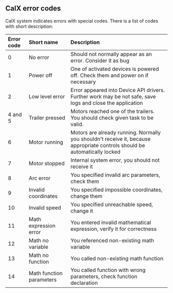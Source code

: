 ## CalX error codes
CalX system indicates errors with special codes. There is a list of codes with short description:

| Error code | Short name               | Description     |
| :--------- | :----------------------- | :------------- |
| 0          | No error                 | Should not normally appear as an error. Consider it as bug       |
| 1          | Power off                | One of activated devices is powered off. Check them and power on if necessary       |
| 2          | Low level error          | Error appeared into Device API drivers. Further work may be not safe, save logs and close the application       |
| 4 and 5    | Trailer pressed          | Motors reached one of the trailers. You should check given task to be valid.       |
| 6          | Motor running            | Motors are already running. Normally you shouldn't receive it, because appropriate controls should be automatically locked        |
| 7          | Motor stopped            | Internal system error, you should not receive it       |
| 8          | Arc error                | You specified invalid arc parameters, check them       |
| 9          | Invalid coordinates      | You specified impossible coordinates, change them       |
| 10         | Invalid speed            | You specified unreachable speed, change it       |
| 11         | Math expression error    | You entered invalid mathematical expression, verify it for correctness       |
| 12         | Math no variable         | You referenced non-existing math variable       |
| 13         | Math no function         | You called non-existing math function       |
| 14         | Math function parameters | You called function with wrong parameters, check function declaration       |
